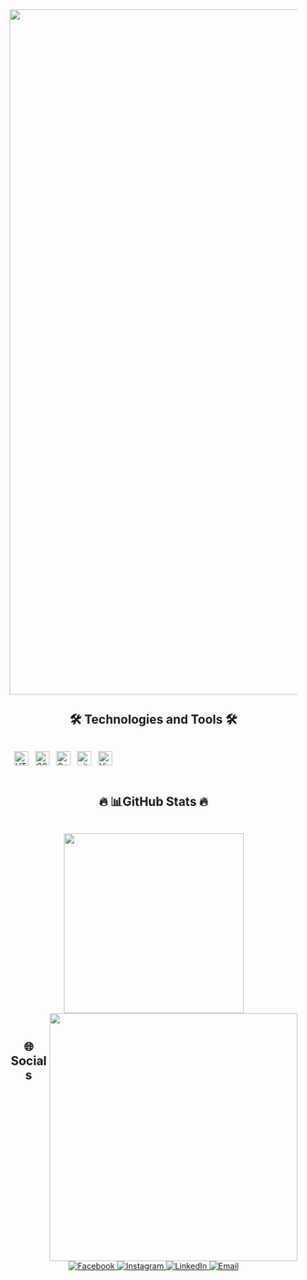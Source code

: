 <!-- Trungquandev -->
<a href="#" target="_blank">
  <img src="svg/trungquandev.svg" width="1200" alt="" />
</a>
<h2 align="center"></h2>
<h2 align="center">🛠 Technologies and Tools 🛠</h2>

<br>
<!-- https://simpleicons.org/ -->
<!--  <span><img src="https://img.shields.io/badge/JavaScript-282C34?logo=javascript&logoColor=F7DF1E" alt="JavaScript logo" title="JavaScript" height="25" /></span> -->
&nbsp;
<!-- <span><img src="https://img.shields.io/badge/TypeScript-282C34?logo=typescript&logoColor=3178C6" alt="TypeScript logo" title="TypeScript" height="25" /></span>
&nbsp; -->
<!-- <span><img src="https://img.shields.io/badge/ReactJS-282C34?logo=react&logoColor=61DAFB" alt="ReactJS logo" title="ReactJS" height="25" /></span>
&nbsp; -->
<!-- <span><img src="https://img.shields.io/badge/Redux-282C34?logo=redux&logoColor=764ABC" alt="Redux logo" title="Redux" height="25" /></span>
&nbsp; -->
<!-- <span><img src="https://img.shields.io/badge/Vue.js-282C34?logo=vue.js&logoColor=4FC08D" alt="Vue.js logo" title="Vue.js" height="25" /></span>
&nbsp; -->
<!-- <span><img src="https://img.shields.io/badge/Nuxt.js-282C34?logo=nuxt.js&logoColor=4FC08D" alt="Nuxt.js logo" title="Nuxt.js" height="25" /></span>
&nbsp; -->
<!-- <span><img src="https://img.shields.io/badge/Node.js-282C34?logo=node.js&logoColor=00F200" alt="Node.js logo" title="Node.js" height="25" /></span>
&nbsp;
<!-- <span><img src="https://img.shields.io/badge/Express-282C34?logo=express&logoColor=FFFFFF" alt="Express.js logo" title="Express.js" height="25" /></span>
&nbsp; -->
<!-- <span><img src="https://img.shields.io/badge/MongoDB-282C34?logo=mongodb&logoColor=47A248" alt="MongoDB logo" title="MongoDB" height="25" /></span>
&nbsp; -->
<!-- <span><img src="https://img.shields.io/badge/Tailwind%20CSS-282C34?logo=tailwind-css&logoColor=38B2AC" alt="TailwindCSS logo" title="TailwindCSS" height="25" /></span>
&nbsp;
<!-- <span><img src="https://img.shields.io/badge/Three.js-282C34?logo=three.js&logoColor=FFFFFF" alt="Three.js logo" title="Three.js" height="25" /></span>
&nbsp; -->
<span><img src="https://img.shields.io/badge/HTML5-282C34?logo=html5&logoColor=E34F26" alt="HTML5 logo" title="HTML5" height="25" /></span>
&nbsp;
<span><img src="https://img.shields.io/badge/CSS3-282C34?logo=css3&logoColor=1572B6" alt="CSS3 logo" title="CSS3" height="25" /></span>
&nbsp;
<span><img src="https://img.shields.io/badge/c++-%2300599C.svg?style=for-the-badge&logo=c%2B%2B&logoColor=white" alt="C++ logo" title="C++" height="25" /></span>
&nbsp; 
<!-- <span><img src="https://img.shields.io/badge/Bootstrap-282C34?logo=bootstrap&logoColor=7952B3" alt="Bootstrap logo" title="Bootstrap" height="25" /></span>
&nbsp; -->
<!-- <span><img src="https://img.shields.io/badge/ESLint-282C34?logo=eslint&logoColor=4B32C3" alt="ESLint logo" title="ESLint" height="25" /></span>
&nbsp; -->
<span><img src="https://img.shields.io/badge/git-282C34?logo=git&logoColor=F05032" alt="git logo" title="git" height="25" /></span>
&nbsp;
<span><img src="https://img.shields.io/badge/VS%20Code-282C34?logo=visual-studio-code&logoColor=007ACC" alt="Visual Studio Code logo" title="Visual Studio Code" height="25" /></span>
&nbsp;
<!-- <span><img src="https://img.shields.io/badge/Firebase-282C34?logo=firebase&logoColor=FFCA28" alt="Firebase logo" title="Firebase" height="25" /></span>
&nbsp;
<!-- <span><img src="https://img.shields.io/badge/WordPress-282C34?logo=wordPress&logoColor=21759B" alt="WordPress logo" title="WordPress" height="25" /></span>
&nbsp; -->

<br>
<br>
<h2 align="center"></h2>
<h2 align="center">🔥   📊GitHub Stats   🔥</h2>
<!-- https://github.com/anuraghazra/github-readme-stats -->
<br>
<div align=center>
  <a href="#" title="TanPhat-coder">
    <img width="315" align="center" src="https://github-readme-stats.vercel.app/api?username=TanPhat-coder&theme=radical&hide_border=false&include_all_commits=false&count_private=true" />
  </a>
  <a href="#" title="TanPhat-coder">
    <img align="right" width="434" top="1000" src="(https://github-readme-streak-stats.herokuapp.com/?user=TanPhat-coder&theme=radical&hide_border=false)" />
</a>
</div>

<br>
<h2 align="center"></h2>
<h2 align="center">🌐Socials</h2>
<br>
<!-- https://icons8.com -->
<div align="center">

<br>
<div class="socials">
    <a href="https://www.facebook.com/share/1AJPRDHuD1/?mibextid=wwXIfr" target="blank">
        <img src="https://img.icons8.com/bubbles/100/000000/facebook-new.png" alt="Facebook" />
    </a>
    <a href="https://www.instagram.com/tphatsss?igsh=MWU2MW51ZjZ0M2tp&utm_source=qr" target="blank">
        <img src="https://img.icons8.com/bubbles/100/000000/instagram.png" alt="Instagram" />
    </a>
    <a href="https://www.linkedin.com/in/phát-nguyễn-3408b735a/" target="blank">
        <img src="https://img.icons8.com/color/100/000000/linkedin.png" alt="LinkedIn" />
    </a>
    <a href="mailto:stormmie2006@gmail.com" target="top">
        <img src="https://img.icons8.com/bubbles/100/000000/apple-mail.png" alt="Email" />
    </a>
</div>
